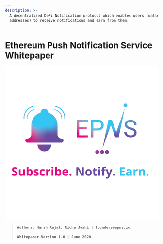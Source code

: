 ```yaml
---
description: >-
  A decentralized DeFi Notification protocol which enables users (wallet
  addresses) to receive notifications and earn from them.
---
```


# Ethereum Push Notification Service Whitepaper

![](.gitbook/assets/logofulltaglinesqual.jpg)



> **`Authors: Harsh Rajat, Richa Joshi | founders@epns.io`**
>
> **`Whitepaper Version 1.0 | June 2020`**


